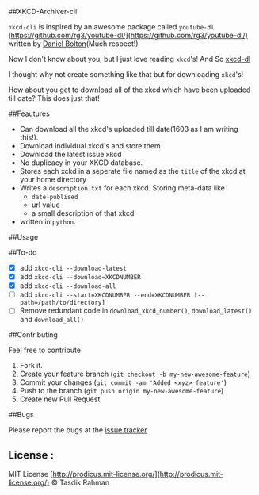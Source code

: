 ##XKCD-Archiver-cli

`xkcd-cli` is inspired by an awesome package called `youtube-dl` [https://github.com/rg3/youtube-dl/](https://github.com/rg3/youtube-dl/) written by [Daniel Bolton](https://github.com/rg3)(Much respect!)

Now I don't know about you, but I just love reading `xkcd`'s! And So [xkcd-dl](https://github.com/prodicus/xkcd-dl) 

I thought why not create something like that but for downloading `xkcd`'s! 

How about you get to download all of the xkcd which have been uploaded till date? This does just that!

##Feautures

- Can download all the xkcd's uploaded till date(1603 as I am writing this!).
- Download individual xkcd's and store them
- Download the latest issue xkcd 
- No duplicacy in your XKCD database. 
- Stores each xckd in a seperate file named as the `title` of the xkcd at your home directory
- Writes a `description.txt` for each xkcd. Storing meta-data like 
    - `date-publised`
    - url value
    - a small description of that xkcd
- written in `python`. 

##Usage



##To-do

- [x] add `xkcd-cli --download-latest`
- [x] add `xkcd-cli --download=XKCDNUMBER`
- [x] add `xkcd-cli --download-all`
- [ ] add `xkcd-cli --start=XKCDNUMBER --end=XKCDNUMBER [--path=/path/to/directory]`
- [ ] Remove redundant code in `download_xkcd_number()`, `download_latest()` and `download_all()`

##Contributing

Feel free to contribute

1. Fork it.
2. Create your feature branch (`git checkout -b my-new-awesome-feature`)
3. Commit your changes (`git commit -am 'Added <xyz> feature'`)
4. Push to the branch (`git push origin my-new-awesome-feature`)
5. Create new Pull Request

##Bugs

Please report the bugs at the [issue tracker](https://github.com/prodicus/xkcd-archiver/issues)

## License :

MIT License [http://prodicus.mit-license.org/](http://prodicus.mit-license.org/) &copy; Tasdik Rahman
